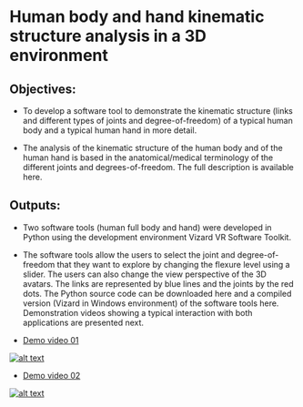 # Human body and hand kinematic structure analysis in a 3D environment


## Objectives:

- To develop a software tool to demonstrate the kinematic structure (links and different types of joints and degree-of-freedom) of a typical human body and a typical human hand in more detail.

- The analysis of the kinematic structure of the human body and of the human hand is based in the anatomical/medical terminology of the different joints and degrees-of-freedom. The full description is available here.


## Outputs:

- Two software tools (human full body and hand) were developed in Python using the development environment Vizard VR Software Toolkit.

- The software tools allow the users to select the joint and degree-of-freedom that they want to explore by changing the flexure level using a slider. The users can also change the view perspective of the 3D avatars. The links are represented by blue lines and the joints by the red dots. The Python source code can be downloaded here and a compiled version (Vizard in Windows environment) of the software tools here. Demonstration videos showing a typical interaction with both applications are presented next.

- [Demo video 01](https://youtu.be/b4frdWsGtUE)

[![alt text](https://img.youtube.com/vi/b4frdWsGtUE/0.jpg)](https://youtu.be/b4frdWsGtUE)


- [Demo video 02](https://youtu.be/_wCpvCSBiUI)

[![alt text](https://img.youtube.com/vi/_wCpvCSBiUI/0.jpg)](https://youtu.be/_wCpvCSBiUI)
